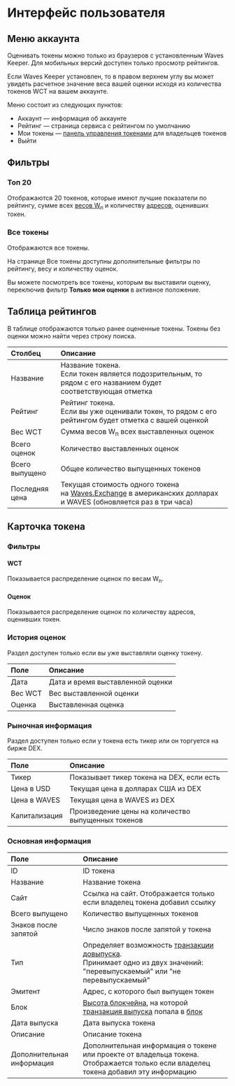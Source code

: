 # Интерфейс пользователя

## Меню аккаунта

Оценивать токены можно только из браузеров с установленным Waves Keeper. Для мобильных версий доступен только просмотр рейтингов.

Если Waves Keeper установлен, то в правом верхнем углу вы может увидеть расчетное значение веса вашей оценки исходя из количества токенов WCT на вашем аккаунте.

Меню состоит из следующих пунктов:

* Аккаунт — информация об аккаунте
* Рейтинг — страница сервиса с рейтингом по умолчанию
* Мои токены — [панель управления токенами]() для владельцев токенов
* Выйти

## Фильтры

### Топ 20

Отображаются 20 токенов, которые имеют лучшие показатели по рейтингу, сумме всех [весов W<sub>n</sub>](/ru/ecosystem/waves-token-rating/rating-formula) и количеству [адресов](/ru/blockchain/account/address), оценивших токен.

### Все токены

Отображаются все токены.

На странице Все токены доступны дополнительные фильтры по рейтингу, весу и количеству оценок.

Вы можете посмотреть все токены, которым вы выставили оценку, переключив фильтр **Только мои оценки** в активное положение.

## Таблица рейтингов

В таблице отображаются только ранее оцененные токены. Токены без оценки можно найти через строку поиска.

| Столбец | Описание |
| :--- | :--- |
| Название | Название токена.<br>Если токен является подозрительным, то рядом с его названием будет соответствующая отметка |
| Рейтинг | Рейтинг токена.<br>Если вы уже оценивали токен, то рядом с его рейтингом будет отметка с вашей оценкой |
| Вес WCT | Сумма весов W<sub>n</sub> всех выставленных оценок |
| Всего оценок | Количество выставленных оценок |
| Всего выпущено | Общее количество выпущенных токенов |
| Последняя цена | Текущая стоимость одного токена на [Waves.Exchange](https://waves.exchange/) в американских долларах и WAVES (обновляется раз в три часа) |

## Карточка токена

### Фильтры

#### WCT

Показывается распределение оценок по весам W<sub>n</sub>.

#### Оценок

Показывается распределение оценок по количеству адресов, оценивших токен.

### История оценок

Раздел доступен только если вы уже выставляли оценку токену.

| Поле | Описание |
| :--- | :--- |
| Дата | Дата и время выставленной оценки |
| Вес WCT | Вес выставленной оценки |
| Оценка | Выставленная оценка |

### Рыночная информация

Раздел доступен только если у токена есть тикер или он торгуется на бирже DEX.

| Поле | Описание |
| :--- | :--- |
| Тикер | Показывает тикер токена на DEX, если есть |
| Цена в USD | Текущая цена в долларах США из DEX |
| Цена в WAVES | Текущая цена в WAVES из DEX |
| Капитализация | Произведение цены на количество выпущенных токенов |

### Основная информация

| Поле | Описание |
| :--- | :--- |
| ID | ID токена |
| Название | Название токена |
| Сайт | Ссылка на сайт. Отображается только если владелец токена добавил ссылку |
| Всего выпущено | Количество выпущенных токенов |
| Знаков после запятой | Число знаков после запятой у токена |
| Тип | Определяет возможность [транзакции довыпуска](/ru/blockchain/transaction-type/reissue-transaction). <br>Принимает одно из двух значений: "перевыпускаемый" или "не перевыпускаемый" |
| Эмитент | Адрес, с которого был выпущен токен |
| Блок | [Высота блокчейна](/ru/blockchain/blockchain/blockchain-height), на которой [транзакция выпуска](/ru/blockchain/transaction-type/issue-transaction) попала в [блок](/ru/blockchain/block) |
| Дата выпуска | Дата выпуска токена |
| Описание | Описание токена |
| Дополнительная информация | Дополнительная информация о токене или проекте от владельца токена. Отображается только если владелец токена добавил эту информацию |
